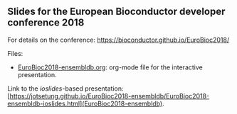## Slides for the European Bioconductor developer conference 2018

For details on the conference: https://bioconductor.github.io/EuroBioc2018/

Files:
- [EuroBioc2018-ensembldb.org](EuroBioc2018-ensembldb.org): org-mode file
  for the interactive presentation.
  
Link to the *ioslides*-based presentation: [https://jotsetung.github.io/EuroBioc2018-ensembldb/EuroBioc2018-ensembldb-ioslides.html](EuroBioc2018-ensembldb).
